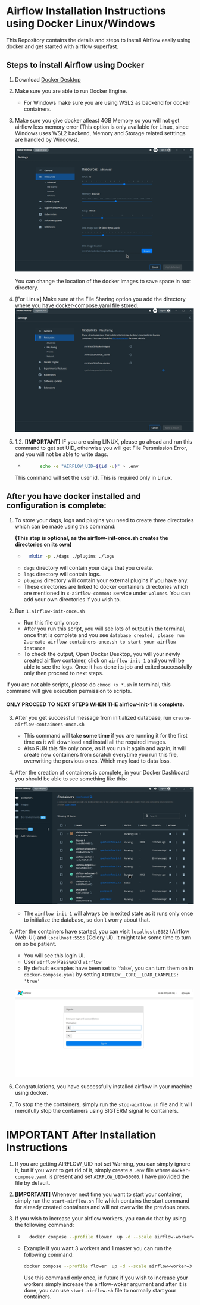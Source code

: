 # Airflow Installation Instructions using Docker Linux/Windows

This Repository contains the details and steps to install Airflow easily using docker and get started with airflow superfast.

## Steps to install Airflow using Docker

1. Download [Docker Desktop](https://www.docker.com/)

2. Make sure you are able to run Docker Engine.
    - For Windows make sure you are using WSL2 as backend for docker containers.

3. Make sure you give docker atleast 4GB Memory so you will not get airflow less memory error (This option is only available for Linux, since Windows uses WSL2 backend, Memory and Storage related setttings are handled by Windows).

    ![Docker Config Linux Image](assets/docker-resourcer-advanced.jpg)

    You can change the location of the docker images to save space in root directory.


4. [For Linux] Make sure at the File Sharing option you add the directory where you have docker-compose.yaml file stored.
    ![File Sharing Linux Config](assets/docker-file-sharing.jpg)

5. 1.2. **[IMPORTANT]** IF you are using LINUX, please go ahead and run this command to get set UID, otherwise you will get File Persmission Error, and you will not be able to write dags.
    - ``` bash
            echo -e "AIRFLOW_UID=$(id -u)" > .env
        ```
    This command will set the user id, This is required only in Linux.

## After you have docker installed and configuration is complete:

1. To store your dags, logs and plugins you need to create three directories which can be made using this command:

    **(This step is optional, as the airflow-init-once.sh creates the directories on its own)**
    - ```bash 
        mkdir -p ./dags ./plugins ./logs
        ```
    - `dags` directory will contain your dags that you create.
    - `logs` directory will contain logs.
    - `plugins` directory will contain your external plugins if you have any.
    - These directories are linked to docker containers directories which are mentioned in `x-airflow-common:` service under `volumes`. You can add your own directories if you wish to.



2. Run `1.airflow-init-once.sh`
    - Run this file only once.
    - After you run this script, you will see lots of output in the terminal, once that is complete and you see `database created, please run 2.create-airflow-containers-once.sh to start your airflow instance`
    - To check the output, Open Docker Desktop, you will your newly created airflow container, click on `airflow-init-1` and you will be able to see the logs. Once it has done its job and exited successfully only then proceed to next steps. 

If you are not able scripts, please do `chmod +x *.sh` in terminal, this command will give execution permission to scripts.

#### ONLY PROCEED TO NEXT STEPS WHEN THE airflow-init-1 is complete.


3. After you get successful message from initialized database, run `create-airflow-containers-once.sh`
    - This command will take **some time** if you are running it for the first time as it will download and install all the required images.
    - Also RUN this file only once, as if you run it again and again, it will create new containers from scratch everytime you run this file, overwriting the pervious ones. Which may lead to data loss.

4. After the creation of containers is complete, in your Docker Dashboard you should be able to see something like this:

    ![Docker containers of Airflow](assets/airflow-docker-containers.jpg)

    - The `airflow-init-1` will always be in exited state as it runs only once to initialize the database, so don't worry about that.

5. After the containers have started, you can visit `localhost:8082` (Airflow Web-UI) and `localhost:5555` (Celery UI). It might take some time to turn on so be patient.
    - You will see this login UI.
    - User `airflow` Password `airflow`
    - By default examples have been set to 'false', you can turn them on in `docker-compose.yaml` by setting   `AIRFLOW__CORE__LOAD_EXAMPLES: 'true'`

    ![Login UI](assets/login-ui.jpg)

6. Congratulations, you have successfully installed airflow in your machine using docker. 

7. To stop the the containers, simply run the `stop-airflow.sh` file and it will mercifully stop the containers using SIGTERM signal to containers.

# IMPORTANT After Installation Instructions

1. If you are getting AIRFLOW_UID not set Warning, you can simply ignore it, but if you want to get rid of it, simply create a `.env` file where `docker-compose.yaml` is present and set `AIRFLOW_UID=50000`. I have provided the file by default. 

2. **[IMPORTANT]** Whenever next time you want to start your container, simply run the `start-airflow.sh` file which contains the start command for already created containers and will not overwrite the previous ones.

3. If you wish to increase your airflow workers, you can do that by using the following command:
    - ``` bash
        docker compose --profile flower  up -d --scale airflow-worker=<number of worker you want>
        ```

    - Example if you want 3 workers and 1 master you can run the following command:
        ```bash
        docker compose --profile flower  up -d --scale airflow-worker=3
        ```
        Use this command only once, in future if you wish to increase your workers simply increase the airflow-woker argument and after it is done, you can use `start-airflow.sh` file to normally start your containers. 
